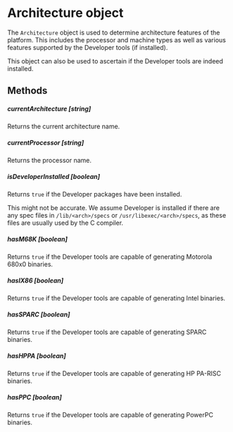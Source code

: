 # Architecture object
The `Architecture` object is used to determine architecture features
of the platform.  This includes the processor and machine types as
well as various features supported by the Developer tools (if
installed).

This object can also be used to ascertain if the Developer tools are indeed
installed.


## Methods

##### currentArchitecture [string]
Returns the current architecture name.

##### currentProcessor [string]
Returns the processor name.

##### isDeveloperInstalled [boolean]
Returns `true` if the Developer packages have been installed.

This might not be accurate.  We assume Developer is installed if there
are any spec files in `/lib/<arch>/specs` or
`/usr/libexec/<arch>/specs`, as these files are usually used by the C
compiler.

##### hasM68K [boolean]
Returns `true` if the Developer tools are capable of generating
Motorola 680x0 binaries.

##### hasIX86 [boolean]
Returns `true` if the Developer tools are capable of generating Intel
binaries.

##### hasSPARC [boolean]
Returns `true` if the Developer tools are capable of generating SPARC
binaries.

##### hasHPPA [boolean]
Returns `true` if the Developer tools are capable of generating HP
PA-RISC binaries.

##### hasPPC [boolean]
Returns `true` if the Developer tools are capable of generating
PowerPC binaries.

